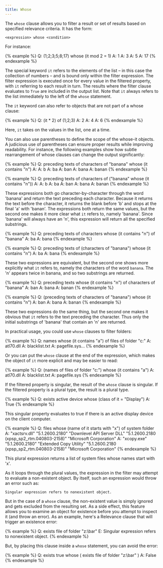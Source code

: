 ```yaml
---
title: Whose
---
```


The `whose` clause allows you to filter a result or set of results based on
specified relevance criteria. It has the form:

````
<expression> whose <condition>
````

For instance:

{% example %}
Q: (1;2;3;5;8;17) whose (it mod 2 = 1)
A: 1
A: 3
A: 5
A: 17
{% endexample %}

The special keyword `it` refers to the elements of the list – in this case the
collection of numbers – and is bound only within the filter expression. The
filter expression is executed once for every value in the filtered property,
with `it` referring to each result in turn. The results where the filter clause
evaluates to `True` are included in the output list. Note that `it` always
refers to the list immediately to the left of the `whose` statement.

The `it` keyword can also refer to objects that are not part of a whose clause:

{% example %}
Q: (it * 2) of (1;2;3)
A: 2
A: 4
A: 6
{% endexample %}

Here, `it` takes on the values in the list, one at a time.

You can also use parentheses to define the scope of the whose-it objects. A
judicious use of parentheses can ensure proper results while improving
readability. For instance, the following examples show how subtle rearrangement
of whose clauses can change the output significantly:

{% example %}
Q: preceding texts of characters of "banana" whose (it contains "n")
A:
A: b
A: ba
A: ban
A: bana
A: banan
{% endexample %}

{% example %}
Q: preceding texts of characters of ("banana" whose (it contains "n"))
A:
A: b
A: ba
A: ban
A: bana
A: banan
{% endexample %}

These expressions both go character-by-character through the word 'banana' and
return the text preceding each character. Because it returns the text before the
character, it returns the blank before 'b' and stops at the final 'a' with
'banan'. The expressions both return the same values, but the second one makes
it more clear what `it` refers to, namely 'banana'. Since 'banana' will always
have an 'n', this expression will return all the specified substrings.

{% example %}
Q: preceding texts of characters whose (it contains "n") of "banana"
A: ba
A: bana
{% endexample %}

{% example %}
Q: preceding texts of (characters of "banana") whose (it contains "n")
A: ba
A: bana
{% endexample %}

These two expressions are equivalent, but the second one shows more explicitly
what `it` refers to, namely the characters of the word `banana`. The 'n' appears
twice in banana, and so two substrings are returned.

{% example %}
Q: preceding texts whose (it contains "n") of characters of "banana"
A: ban
A: bana
A: banan
{% endexample %}

{% example %}
Q: (preceding texts of characters of "banana") whose (it contains "n")
A: ban
A: bana
A: banan
{% endexample %}

These two expressions do the same thing, but the second one makes it obvious
that `it` refers to the text preceding the character. Thus only the initial
substrings of 'banana' that contain an 'n' are returned.

In practical usage, you could use `whose` clauses to filter folders:

{% example %}
Q: names whose (it contains "a") of files of folder "c:"
A: atl70.dll
A: blacklist.txt
A: pagefile.sys...
{% endexample %}

Or you can put the `whose` clause at the end of the expression, which makes the
object of `it` more explicit and may be easier to read:

{% example %}
Q: (names of files of folder "c:") whose (it contains "a")
A: atl70.dll
A: blacklist.txt
A: pagefile.sys
{% endexample %}

If the filtered property is singular, the result of the `whose` clause is
singular. If the filtered property is a plural type, the result is a plural
type.

{% example %}
Q: exists active device whose (class of it = "Display")
A: True
{% endexample %}

This singular property evaluates to true if there is an active display device on
the client computer.

{% example %}
Q: files whose (name of it starts with "x") of system folder
A: "xactsrv.dll" "5.1.2600.2180" "Downlevel API Server DLL" "5.1.2600.2180 (xpsp_sp2_rtm.040803-2158)" "Microsoft Corporation"
A: "xcopy.exe" "5.1.2600.2180" "Extended Copy Utility" "5.1.2600.2180 (xpsp_sp2_rtm.040803-2158)" "Microsoft Corporation"
{% endexample %}

This plural expression returns a list of system files whose names start with
'x'.

As it loops through the plural values, the expression in the filter may attempt
to evaluate a non-existent object. By itself, such an expression would throw an
error such as:

````
Singular expression refers to nonexistent object.
````

But in the case of a `whose` clause, the non-existent value is simply ignored
and gets excluded from the resulting set. As a side effect, this feature allows
you to examine an object for existence before you attempt to inspect it (and
throw an error). As an example, here's a Relevance clause that will trigger an
existence error:

{% example %}
Q: exists file of folder "z:\bar"
E: Singular expression refers to nonexistent object.
{% endexample %}

But, by placing this clause inside a `whose` statement, you can avoid the error:

{% example %}
Q: exists true whose ( exists file of folder "z:\bar" )
A: False
{% endexample %}
